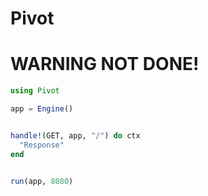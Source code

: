 # Pivot

# WARNING NOT DONE!

```julia
using Pivot

app = Engine()


handle!(GET, app, "/") do ctx
  "Response"
end


run(app, 8080)
```
